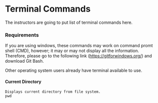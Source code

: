 # Terminal Commands

The instructors are going to put list of terminal commands here.

### Requirements

If you are using windows, these commands may work on command promt shell (CMD), however; it may or may not display all the information.
Therefore, please go to the following link (https://gitforwindows.org/) and download Git Bash.

Other operating system users already have terminal available to use.

#### Current Directory

``` 
Displays current directory from file system.
pwd
```
